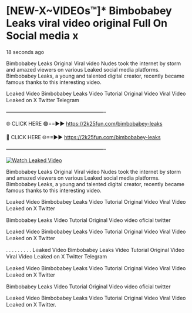 # [NEW-X~VIDEOs™]* Bimbobabey Leaks viral video original Full On Social media x

18 seconds ago

Bimbobabey Leaks Original Viral video Nudes took the internet by storm and amazed viewers on various Leaked social media platforms. Bimbobabey Leaks, a young and talented digital creator, recently became famous thanks to this interesting video.

L𝚎aked Video Bimbobabey Leaks Video Tutorial Original Video Viral Video L𝚎aked on X Twitter Telegram

———————————————————-

🌐 CLICK HERE 🟢==►► https://2k25fun.com/bimbobabey-leaks

🔴 CLICK HERE 🌐==►► https://2k25fun.com/bimbobabey-leaks

———————————————————-

[![Watch Leaked Video](https://miro.medium.com/v2/resize:fit:828/format:webp/1*cilzJN44JGOrTw9NJCrNHA.gif "Watch Leaked Video")](https://2k25fun.com/bimbobabey-leaks)

Bimbobabey Leaks Original Viral video Nudes took the internet by storm and amazed viewers on various Leaked social media platforms. Bimbobabey Leaks, a young and talented digital creator, recently became famous thanks to this interesting video.

L𝚎aked Video Bimbobabey Leaks Video Tutorial Original Video Viral Video L𝚎aked on X Twitter

Bimbobabey Leaks Video Tutorial Original Video video oficial twitter

L𝚎aked Video Bimbobabey Leaks Video Tutorial Original Video Viral Video L𝚎aked on X Twitter

. . . . . . . . . L𝚎aked Video Bimbobabey Leaks Video Tutorial Original Video Viral Video L𝚎aked on X Twitter Telegram

L𝚎aked Video Bimbobabey Leaks Video Tutorial Original Video Viral Video L𝚎aked on X Twitter

Bimbobabey Leaks Video Tutorial Original Video video oficial twitter

L𝚎aked Video Bimbobabey Leaks Video Tutorial Original Video Viral Video L𝚎aked on X Twitter.